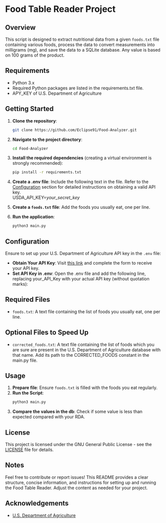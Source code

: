 # Food Table Reader Project

## Overview

This script is designed to extract nutritional data from a given `foods.txt` file containing various foods, process the data to convert measurements into milligrams (mg), and save the data to a SQLite database. Any value is based on 100 grams of the product.

## Requirements

- Python 3.x
- Required Python packages are listed in the requirements.txt file.
- APY_KEY of U.S. Department of Agriculture

## Getting Started

1. **Clone the repository**:
   ```bash
   git clone https://github.com/Eclipse91/Food-Analyzer.git
   ```

2. **Navigate to the project directory**:
   ```bash
   cd Food-Analyzer
   ```   

3. **Install the required dependencies** (creating a virtual environment is strongly recommended):
   ```bash
   pip install -r requirements.txt
   ```

4. **Create a .env file**: Include the following text in the file. Refer to the [Configuration](#configuration) section for detailed instructions on obtaining a valid API key.   
    USDA_API_KEY=_your_secret_key_

5. **Create a `foods.txt` file**: Add the foods you usually eat, one per line.

6. **Run the application**:
   ```bash
   python3 main.py
   ```

## Configuration

Ensure to set up your U.S. Department of Agriculture API key in the `.env` file:
- **Obtain Your API Key**: Visit [this link](https://fdc.nal.usda.gov/api-key-signup.html) and complete the form to receive your API key.
- **Set API Key in .env**: Open the .env file and add the following line, replacing your_API_Key with your actual API key (without quotation marks):

## Required Files

- `foods.txt`: A text file containing the list of foods you usually eat, one per line.

## Optional Files to Speed Up

- `corrected_foods.txt`: A text file containing the list of foods which you are sure are present in the U.S. Department of Agriculture database with that name. Add its path to the CORRECTED_FOODS constant in the main.py file.

## Usage

1. **Prepare file**: Ensure `foods.txt` is filled with the foods you eat regularly.
2. **Run the Script**:
   ```bash
   python3 main.py
   ```
3. **Compare the values in the db**: Check if some value is less than expected compared with your RDA.

## License
This project is licensed under the GNU General Public License - see the [LICENSE](LICENSE) file for details.

## Notes
Feel free to contribute or report issues! This README provides a clear structure, concise information, and instructions for setting up and running the Food Table Reader. Adjust the content as needed for your project.

## Acknowledgements
- [U.S. Department of Agriculture](https://fdc.nal.usda.gov/fdc-app.html#/food-search?query=&type=Foundation)
